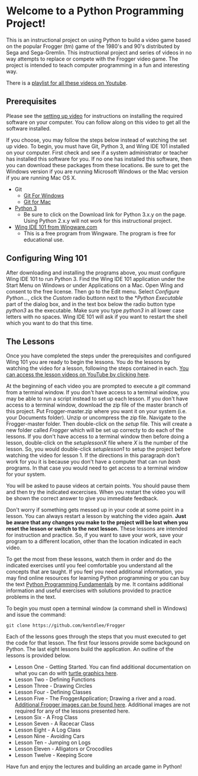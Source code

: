 Welcome to a Python Programming Project!
========================================

This is an instructional project on using Python to build a video game based on the 
popular Frogger (tm) game of the 1980's and 90's distributed by Sega and Sega-Gremlin. 
This instructional project and series of videos in no way attempts to replace or 
compete with the Frogger video game. The project is intended to teach computer programming
in a fun and interesting way. 

There is a [playlist for all these videos on Youtube](https://www.youtube.com/playlist?list=PL8tLy_7ToXL9-Z_5GoWI_01-op8SeyN2E).

Prerequisites
---------------

Please see the [setting up video](http://youtube.com/CSProfessor/) for instructions on 
installing the required software on your computer. You can follow along on this video to get all the software installed. 

If you choose, you may follow the steps below instead of watching the set up video. 
To begin, you must have Git, Python 3, and Wing IDE 101 installed on your computer. First check and see if a system administrator or teacher has installed this software for you. If no one has installed this software, then you can download these packages from these locations. Be sure to get the Windows version if you are running Microsoft Windows or the Mac version if you are running Mac OS X. 

* Git
	+ [Git For Windows](https://git-scm.com/download/win)
	+ [Git for Mac](https://git-scm.com/download/mac)
* [Python 3](https://www.python.org/downloads/)
	+ Be sure to click on the Download link for Python 3.x.y on the page. Using Python 2.x.y will not work for this instructional project. 
* [Wing IDE 101 from Wingware.com](http://wingware.com/downloads/wingide-101/)
	+ This is a free program from Wingware. The program is free for educational use.


Configuring Wing 101
---------------------

After downloading and installing the programs above, you must configure Wing IDE 101 to run Python 3. Find the Wing IDE 101 application under the Start Menu on Windows or under Applications on a Mac. Open Wing and consent to the free license. Then go to the Edit menu. Select *Configure Python...*, click the *Custom* radio buttonn next to the **Python Executable* part of the dialog box, and in the text box below the radio button type *python3* as the executable. Make sure you type *python3* in all lower case letters with no spaces. Wing IDE 101 will ask if you want to restart the shell which you want to do that this time. 

The Lessons
-------------
Once you have completed the steps under the prerequisites and configured Wing 101 you are ready to begin the lessons. You do the lessons by watching the video for a lesson, following the steps contained in each. [You can access the lesson videos on YouTube by clicking here](https://www.youtube.com/playlist?list=PL8tLy_7ToXL9-Z_5GoWI_01-op8SeyN2E).

At the beginning of each video you are prompted to execute a *git* command from a terminal window. If you don't have access to a terminal window, you may be able to run a script instead to set up each lesson. If you don't have access to a terminal window, download the zip file of the master branch of this project. Put Frogger-master.zip where you want it on your system (i.e. your Documents folder). Unzip or uncompress the zip file. Navigate to the Frogger-master folder. Then double-click on the *setup* file. This will create a new folder called *Frogger* which will be set up correcty to do each of the lessons. If you don't have access to a terminal window then before doing a lesson, double-click on the *setuplessonX* file where *X* is the number of the lesson. So, you would double-click *setuplesson1* to setup the project before watching the video for lesson 1. If the directions in this paragraph don't work for you it is because you don't have a computer that can run *bash* programs. In that case you would need to get access to a terminal window for your system.

You will be asked to pause videos at certain points. You should pause them and then try the indicated excercises. When you restart the video you will be shown the correct answer to give you immediate feedback. 

Don't worry if something gets messed up in your code at some point in a lesson. You can always restart a lesson by watching the video again. **Just be aware that any changes you make to the project will be lost when you reset the lesson or switch to the next lesson.** These lessons are intended for instruction and practice. So, if you want to save your work, save your program to a different location, other than the location indicated in each video. 

To get the most from these lessons, watch them in order and do the indicated exercises until you feel comfortable you understand all the concepts that are taught. If you feel you need additional information, you may find online resources for learning Python programming or you can buy the text [Python Programming Fundamentals](http://www.amazon.com/Programming-Fundamentals-Undergraduate-Computer-Science/dp/1849965366/ref=sr_1_1?ie=UTF8&qid=1457286492&sr=8-1&keywords=python+programming+fundamentals) by me. It contains additional information and useful exercises with solutions provided to practice problems in the text.

To begin you must open a terminal window (a command shell in Windows) and issue the command:
	
	git clone https://github.com/kentdlee/Frogger

Each of the lessons goes through the steps that you must executed to get the code for that lesson. The first four lessons provide some backgound on Python. The last eight lessons build the application. An outline of the lessons is provided below. 

* Lesson One - Getting Started. You can find additional documentation on what you can do with [turtle graphics here](https://docs.python.org/3.5/library/turtle.html). 
* Lesson Two - Defining Functions
* Lesson Three - Drawing Circles
* Lesson Four - Defining Classes
* Lesson Five - The FroggerApplication; Drawing a river and a road. [Additional Frogger images can be found here](http://strategywiki.org/wiki/Frogger/Getting_Started). Additional images are not required for any of the lessons presented here. 
* Lesson Six - A Frog Class
* Lesson Seven - A Racecar Class
* Lesson Eight - A Log Class
* Lesson Nine - Avoiding Cars
* Lesson Ten - Jumping on Logs
* Lesson Eleven - Alligators or Crocodiles
* Lesson Twelve - Keeping Score

Have fun and enjoy the lectures and building an arcade game in Python! 
